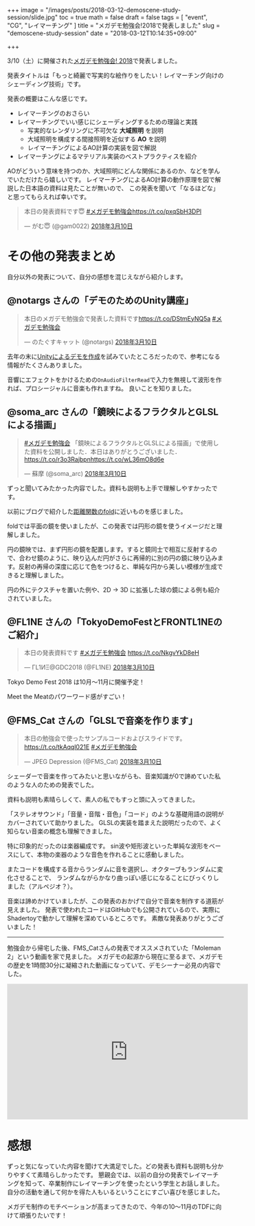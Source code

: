 +++
image = "/images/posts/2018-03-12-demoscene-study-session/slide.jpg"
toc = true
math = false
draft = false
tags = [
"event", "CG", "レイマーチング"
]
title = "メガデモ勉強会!2018で発表しました"
slug = "demoscene-study-session"
date = "2018-03-12T10:14:35+09:00"

+++

3/10（土）に開催された[メガデモ勉強会! 2018](https://atnd.org/events/93843)で発表しました。

発表タイトルは「もっと綺麗で写実的な絵作りをしたい！レイマーチング向けのシェーディング技術」です。

発表の概要はこんな感じです。

- レイマーチングのおさらい
- レイマーチングでいい感じにシェーディングするための理論と実践
    - 写実的なレンダリングに不可欠な **大域照明** を説明
    - 大域照明を構成する間接照明を近似する **AO** を説明
    - レイマーチングによるAO計算の実装を図で解説
- レイマーチングによるマテリアル実装のベストプラクティスを紹介

AOがどういう意味を持つのか、大域照明にどんな関係にあるのか、などを学んでいただけたら嬉しいです。
レイマーチングによるAO計算の動作原理を図で解説した日本語の資料は見たことが無いので、
この発表を聞いて「なるほどな」と思ってもらえれば幸いです。

<script async class="speakerdeck-embed" data-id="74ea75d0686849238368f73150a7adba" data-ratio="1.33333333333333" src="//speakerdeck.com/assets/embed.js"></script>

<!--more-->

<blockquote class="twitter-tweet" data-lang="ja"><p lang="ja" dir="ltr">本日の発表資料です😇 <a href="https://twitter.com/hashtag/%E3%83%A1%E3%82%AC%E3%83%87%E3%83%A2%E5%8B%89%E5%BC%B7%E4%BC%9A?src=hash&amp;ref_src=twsrc%5Etfw">#メガデモ勉強会</a><a href="https://t.co/pxqSbH3DPl">https://t.co/pxqSbH3DPl</a></p>&mdash; がむ😇 (@gam0022) <a href="https://twitter.com/gam0022/status/972340970892111874?ref_src=twsrc%5Etfw">2018年3月10日</a></blockquote>
<script async src="https://platform.twitter.com/widgets.js" charset="utf-8"></script>


# その他の発表まとめ

自分以外の発表について、自分の感想を混じえながら紹介します。

## @notargs さんの「デモのためのUnity講座」

<blockquote class="twitter-tweet" data-lang="ja"><p lang="ja" dir="ltr">本日のメガデモ勉強会で発表した資料です<a href="https://t.co/DStmEyNQ5a">https://t.co/DStmEyNQ5a</a> <a href="https://twitter.com/hashtag/%E3%83%A1%E3%82%AC%E3%83%87%E3%83%A2%E5%8B%89%E5%BC%B7%E4%BC%9A?src=hash&amp;ref_src=twsrc%5Etfw">#メガデモ勉強会</a></p>&mdash; のたぐすキャット (@notargs) <a href="https://twitter.com/notargs/status/972345507111616512?ref_src=twsrc%5Etfw">2018年3月10日</a></blockquote>
<script async src="https://platform.twitter.com/widgets.js" charset="utf-8"></script>

去年の末に[Unityによるデモを作成](/blog/2017/12/25/unity-demoscene/)を試みていたところだったので、参考になる情報がたくさんありました。

音響にエフェクトをかけるための`OnAudioFilterRead`で入力を無視して波形を作れば、プロシージャルに音楽も作れますね。
良いことを知りました。

## @soma_arc さんの「鏡映によるフラクタルとGLSLによる描画」

<blockquote class="twitter-tweet" data-lang="ja"><p lang="ja" dir="ltr"><a href="https://twitter.com/hashtag/%E3%83%A1%E3%82%AC%E3%83%87%E3%83%A2%E5%8B%89%E5%BC%B7%E4%BC%9A?src=hash&amp;ref_src=twsrc%5Etfw">#メガデモ勉強会</a> 「鏡映によるフラクタルとGLSLによる描画」で使用した資料を公開しました．本日はありがとうございました．<a href="https://t.co/r3o3Rajbpn">https://t.co/r3o3Rajbpn</a><a href="https://t.co/wL36mO8d6e">https://t.co/wL36mO8d6e</a></p>&mdash; 蘇摩 (@soma_arc) <a href="https://twitter.com/soma_arc/status/972426826772434945?ref_src=twsrc%5Etfw">2018年3月10日</a></blockquote>
<script async src="https://platform.twitter.com/widgets.js" charset="utf-8"></script>

ずっと聞いてみたかった内容でした。資料も説明も上手で理解しやすかったです。

以前にブログで紹介した[距離関数のfold](/blog/2017/03/02/raymarching-fold/)に近いものを感じました。

foldでは平面の鏡を使いましたが、この発表では円形の鏡を使うイメージだと理解しました。

円の鏡映では、まず円形の鏡を配置します。すると鏡同士で相互に反射するので、合わせ鏡のように、映り込んだ円がさらに再帰的に別の円の鏡に映り込みます。反射の再帰の深度に応じて色をつけると、単純な円から美しい模様が生成できると理解しました。

円の外にテクスチャを置いた例や、2D -> 3D に拡張した球の鏡による例も紹介されていました。

## @FL1NE	さんの「TokyoDemoFestとFRONTL1NEのご紹介」

<blockquote class="twitter-tweet" data-lang="ja"><p lang="ja" dir="ltr">本日の発表資料です <a href="https://twitter.com/hashtag/%E3%83%A1%E3%82%AC%E3%83%87%E3%83%A2%E5%8B%89%E5%BC%B7%E4%BC%9A?src=hash&amp;ref_src=twsrc%5Etfw">#メガデモ勉強会</a> <a href="https://t.co/NkgvYkD8eH">https://t.co/NkgvYkD8eH</a></p>&mdash; ΓL1ИΞ@GDC2018 (@FL1NE) <a href="https://twitter.com/FL1NE/status/972377117815009280?ref_src=twsrc%5Etfw">2018年3月10日</a></blockquote>
<script async src="https://platform.twitter.com/widgets.js" charset="utf-8"></script>

Tokyo Demo Fest 2018 は10月〜11月に開催予定！

Meet the Meatのパワーワード感がすごい！

## @FMS_Cat さんの「GLSLで音楽を作ります」

<blockquote class="twitter-tweet" data-lang="ja"><p lang="ja" dir="ltr">本日の勉強会で使ったサンプルコードおよびスライドです。 <a href="https://t.co/tkAqql021E">https://t.co/tkAqql021E</a> <a href="https://twitter.com/hashtag/%E3%83%A1%E3%82%AC%E3%83%87%E3%83%A2%E5%8B%89%E5%BC%B7%E4%BC%9A?src=hash&amp;ref_src=twsrc%5Etfw">#メガデモ勉強会</a></p>&mdash; JPEG Depression (@FMS_Cat) <a href="https://twitter.com/FMS_Cat/status/972495648883752960?ref_src=twsrc%5Etfw">2018年3月10日</a></blockquote>
<script async src="https://platform.twitter.com/widgets.js" charset="utf-8"></script>

シェーダーで音楽を作ってみたいと思いながらも、音楽知識が0で諦めていた私のような人のための発表でした。

資料も説明も素晴らしくて、素人の私でもすっと頭に入ってきました。

「ステレオサウンド」「音量・音階・音色」「コード」のような基礎用語の説明がカバーされていて助かりました。
GLSLの実装を踏まえた説明だったので、よく知らない音楽の概念も理解できました。

特に印象的だったのは楽器編成です。
sin波や矩形波といった単純な波形をベースにして、本物の楽器のような音色を作れることに感動しました。

またコードを構成する音からランダムに音を選択し、オクターブもランダムに変化させることで、
ランダムながらかなり曲っぽい感じになることにびっくりしました（アルペジオ？）。

音楽は諦めかけていましたが、この発表のおかげで自分で音楽を制作する道筋が見えました。
発表で使われたコードはGitHubでも公開されているので、実際にShadertoyで動かして理解を深めているところです。
素敵な発表ありがとうございました！

---

勉強会から帰宅した後、FMS_Catさんの発表でオススメされていた「Moleman 2」という動画を家で見ました。
メガデモの起源から現在に至るまで、メガデモの歴史を1時間30分に凝縮された動画になっていて、デモシーナー必見の内容でした。

<iframe width="560" height="315" src="https://www.youtube.com/embed/iRkZcTg1JWU" frameborder="0" allow="autoplay; encrypted-media" allowfullscreen></iframe>

# 感想

ずっと気になっていた内容を聞けて大満足でした。どの発表も資料も説明も分かりやすくて素晴らしかったです。
懇親会では、以前の自分の発表でレイマーチングを知って、卒業制作にレイマーチングを使ったという学生とお話しました。
自分の活動を通して何かを得た人もいるということにすごい喜びを感じました。

メガデモ制作のモチベーションが高まってきたので、今年の10〜11月のTDFに向けて頑張りたいです！
